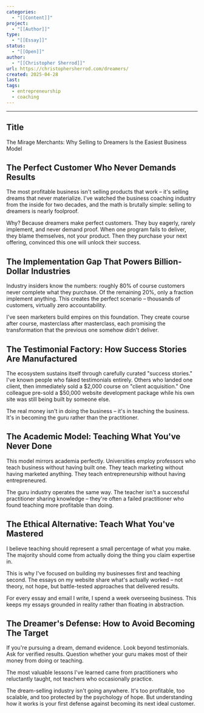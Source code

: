```yaml
---
categories:
  - "[[Content]]"
project:
  - "[[Author]]"
type:
  - "[[Essay]]"
status:
  - "[[Open]]"
author:
  - "[[Christopher Sherrod]]"
url: https://christophersherrod.com/dreamers/
created: 2025-04-28
last:
tags:
  - entrepreneurship
  - coaching
---
```

---
## Title
The Mirage Merchants: Why Selling to Dreamers Is the Easiest Business Model

## The Perfect Customer Who Never Demands Results

The most profitable business isn't selling products that work – it's selling dreams that never materialize. I've watched the business coaching  industry from the inside for two decades, and the math is brutally simple: selling to dreamers is nearly foolproof.

Why? Because dreamers make perfect customers. They buy eagerly, rarely implement, and never demand proof. When one program fails to deliver, they blame themselves, not your product. Then they purchase your next offering, convinced this one will unlock their success.

## The Implementation Gap That Powers Billion-Dollar Industries

Industry insiders know the numbers: roughly 80% of course customers never complete what they purchase. Of the remaining 20%, only a fraction implement anything. This creates the perfect scenario – thousands of customers, virtually zero accountability.

I've seen marketers build empires on this foundation. They create course after course, masterclass after masterclass, each promising the transformation that the previous one somehow didn't deliver.

## The Testimonial Factory: How Success Stories Are Manufactured

The ecosystem sustains itself through carefully curated "success stories." I've known people who faked testimonials entirely. Others who landed one client, then immediately sold a $2,000 course on "client acquisition." One colleague pre-sold a $50,000 website development package while his own site was still being built by someone else.

The real money isn't in doing the business – it's in teaching the business. It's in becoming the guru rather than the practitioner.

## The Academic Model: Teaching What You've Never Done

This model mirrors academia perfectly. Universities employ professors who teach business without having built one. They teach marketing without having marketed anything. They teach entrepreneurship without having entrepreneured.

The guru industry operates the same way. The teacher isn't a successful practitioner sharing knowledge – they're often a failed practitioner who found teaching more profitable than doing.

## The Ethical Alternative: Teach What You've Mastered

I believe teaching should represent a small percentage of what you make. The majority should come from actually doing the thing you claim expertise in.

This is why I've focused on building my businesses first and teaching second. The essays on my website share what's actually worked – not theory, not hope, but battle-tested approaches that delivered results.

For every essay and email I write, I spend a week overseeing business. This keeps my essays grounded in reality rather than floating in abstraction.

## The Dreamer's Defense: How to Avoid Becoming The Target

If you're pursuing a dream, demand evidence. Look beyond testimonials. Ask for verified results. Question whether your guru makes most of their money from doing or teaching.

The most valuable lessons I've learned came from practitioners who reluctantly taught, not teachers who occasionally practice.

The dream-selling industry isn't going anywhere. It's too profitable, too scalable, and too protected by the psychology of hope. But understanding how it works is your first defense against becoming its next ideal customer.